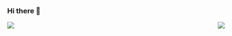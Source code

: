 ### Hi there 👋

<a href="#">
  <img align="left" src="https://github-readme-stats.vercel.app/api/top-langs/?username=ishkong&layout=compact" />
  <img align="right" src="https://github-readme-stats.vercel.app/api?username=ishkong&count_private=true&show_icons=true&bg_color=15,f2f7fd,E0EAFC" />
</a>

<!--
**ishkong/ishkong** is a ✨ _special_ ✨ repository because its `README.md` (this file) appears on your GitHub profile.

Here are some ideas to get you started:

- 🔭 I’m currently working on ...
- 🌱 I’m currently learning ...
- 👯 I’m looking to collaborate on ...
- 🤔 I’m looking for help with ...
- 💬 Ask me about ...
- 📫 How to reach me: ...
- 😄 Pronouns: ...
- ⚡ Fun fact: ...
-->
